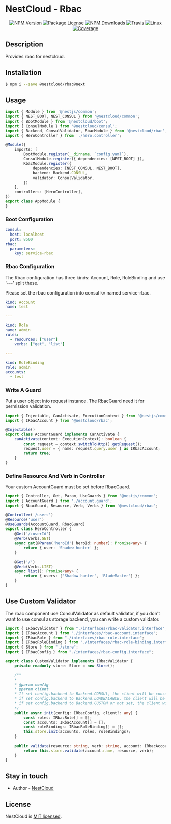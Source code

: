 
[travis-image]: https://api.travis-ci.org/nest-cloud/nestcloud.svg?branch=master
[travis-url]: https://travis-ci.org/nest-cloud/nestcloud
[linux-image]: https://img.shields.io/travis/nest-cloud/nestcloud/master.svg?label=linux
[linux-url]: https://travis-ci.org/nest-cloud/nestcloud

# NestCloud - Rbac

<p align="center">
    <a href="https://www.npmjs.com/~nestcloud" target="_blank"><img src="https://img.shields.io/npm/v/@nestcloud/core.svg" alt="NPM Version"/></a>
    <a href="https://www.npmjs.com/~nestcloud" target="_blank"><img src="https://img.shields.io/npm/l/@nestcloud/core.svg" alt="Package License"/></a>
    <a href="https://www.npmjs.com/~nestcloud" target="_blank"><img src="https://img.shields.io/npm/dm/@nestcloud/core.svg" alt="NPM Downloads"/></a>
    <a href="https://travis-ci.org/nest-cloud/nestcloud" target="_blank"><img src="https://travis-ci.org/nest-cloud/nestcloud.svg?branch=master" alt="Travis"/></a>
    <a href="https://travis-ci.org/nest-cloud/nestcloud" target="_blank"><img src="https://img.shields.io/travis/nest-cloud/nestcloud/master.svg?label=linux" alt="Linux"/></a>
    <a href="https://coveralls.io/github/nest-cloud/nestcloud?branch=master" target="_blank"><img src="https://coveralls.io/repos/github/nest-cloud/nestcloud/badge.svg?branch=master" alt="Coverage"/></a>
</p>

## Description

Provides rbac for nestcloud.

## Installation

```bash
$ npm i --save @nestcloud/rbac@next
```

## Usage

```typescript
import { Module } from '@nestjs/common';
import { NEST_BOOT, NEST_CONSUL } from '@nestcloud/common';
import { BootModule } from '@nestcloud/boot';
import { ConsulModule } from '@nestcloud/consul';
import { Backend, ConsulValidator, RbacModule } from '@nestcloud/rbac';
import { HeroController } from './hero.controller';

@Module({
    imports: [
        BootModule.register(__dirname, `config.yaml`),
        ConsulModule.register({ dependencies: [NEST_BOOT] }),
        RbacModule.register({
            dependencies: [NEST_CONSUL, NEST_BOOT],
            backend: Backend.CONSUL,
            validator: ConsulValidator,
        })
    ],
    controllers: [HeroController],
})
export class AppModule {
}
```

### Boot Configuration

```yaml
consul:
  host: localhost
  port: 8500
rbac:
  parameters:
    key: service-rbac
```

### Rbac Configuration

The Rbac configuration has three kinds: Account, Role, RoleBinding and use '---' split these.

Please set the rbac configuration into consul kv named service-rbac.

```yaml
kind: Account
name: test

---

kind: Role
name: admin
rules:
  - resources: ["user"]
    verbs: ["get", "list"]
    
---

kind: RoleBinding
role: admin
accounts:
  - test
```

### Write A Guard

Put a user object into request instance. The RbacGuard need it for permission validation.

```typescript
import { Injectable, CanActivate, ExecutionContext } from '@nestjs/common';
import { IRbacAccount } from '@nestcloud/rbac';

@Injectable()
export class AccountGuard implements CanActivate {
    canActivate(context: ExecutionContext): boolean {
        const request = context.switchToHttp().getRequest();
        request.user = { name: request.query.user } as IRbacAccount;
        return true;
    }
}

```

### Define Resource And Verb in Controller

Your custom AccountGuard must be set before RbacGuard.

```typescript
import { Controller, Get, Param, UseGuards } from '@nestjs/common';
import { AccountGuard } from './account.guard';
import { RbacGuard, Resource, Verb, Verbs } from '@nestcloud/rbac';

@Controller('/users')
@Resource('user')
@UseGuards(AccountGuard, RbacGuard)
export class HeroController {
    @Get('/:userId')
    @Verb(Verbs.GET)
    async get(@Param('heroId') heroId: number): Promise<any> {
        return { user: 'Shadow hunter' };
    }

    @Get('/')
    @Verb(Verbs.LIST)
    async list(): Promise<any> {
        return { users: ['Shadow hunter', 'BladeMaster'] };
    }
}
```

## Use Custom Validator

The rbac component use ConsulValidator as default validator,
 if you don't want to use consul as storage backend, 
 you can write a custom validator.
 
```typescript
import { IRbacValidator } from "./interfaces/rbac-validator.interface";
import { IRbacAccount } from "./interfaces/rbac-account.interface";
import { IRbacRole } from "./interfaces/rbac-role.interface";
import { IRbacRoleBinding } from "./interfaces/rbac-role-binding.interface";
import { Store } from "./store";
import { IRbacConfig } from "./interfaces/rbac-config.interface";

export class CustomValidator implements IRbacValidator {
    private readonly store: Store = new Store();

    /**
    * 
    * @param config
    * @param client 
    * If set config.backend to Backend.CONSUl, the client will be consul instance;
    * if set config.backend to Backend.LOADBALANCE, the client will be loadbalance instance;
    * if set config.backend to Backend.CUSTOM or not set, the client will be null.
    */
    public async init(config: IRbacConfig, client?: any) {
        const roles: IRbacRole[] = [];
        const accounts: IRbacAccount[] = [];
        const roleBindings: IRbacRoleBinding[] = [];
        this.store.init(accounts, roles, roleBindings);
    }
    
    public validate(resource: string, verb: string, account: IRbacAccount): boolean {
        return this.store.validate(account.name, resource, verb);
    }
}

```

## Stay in touch

- Author - [NestCloud](https://github.com/nest-cloud)

## License

  NestCloud is [MIT licensed](LICENSE).
